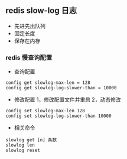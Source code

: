 ## redis slow-log 日志
- 先进先出队列
- 固定长度
- 保存在内存

### redis 慢查询配置
- 查询配置
```$xslt
config get slowlog-max-len = 128
config get slowlog-log-slower-than = 10000
```
- 修改配置
1，修改配置文件并重启
2，动态修改
```$xslt
config set slowlog-max-len 128
config set slowlog-log-slower-than 10000
```
- 相关命令
```$xslt
slowlog get [n] 条数
slowlog len 
slowlog reset
```